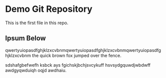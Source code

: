 # Demo Git Repository

This is the first file in this repo.

## Ipsum Below

qwertyuiopasdfghjklzxcvbnmqwertyuiopasdfghjklzxcvbnmqwertyuiopasdfghjklzxcvbnm the quick brown fox jumped over the fence.

sdshafgbefwefh ksbck ays fgichskjbchjsvcykuff hsvsydgquwdjwbdwff awdgyqwduiqh   oqjd awdhaiu.
